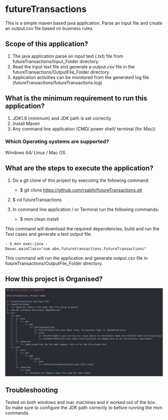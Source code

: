 # futureTransactions
This is a simple maven based java application. Parse an input file and create an output.csv file based on business rules.

## Scope of this application?
1. The java application parse an input text (.txt) file from futureTransactions/Input_Folder directory.
2. Read the input text file and generate a output.csv file in the futureTransactions/OutputFile_Folder directory
3. Application activities can be monitored from the generated log file (futureTransactions/futureTransactions.log)

## What is the minimum requirement to run this application?
1. JDK1.8 (minimum) and JDK path is set correctly
2. Install Maven
3. Any command line application (CMD/ power shell/ terminal (for Mac))

### Which Operating systems are supported?
Windows 64/ Linux / Mac OS

## What are the steps to execute the application?
1. Do a git clone of this project by executing the following command:
    - $ git clone https://github.com/rsabhi/futureTransactions.git
   
2. $ cd futureTransactions
3. In command line application / or Terminal run the following commands:

    - $ mvn clean install
  
This command will download the required dependencies, build and run the Test cases and generate a test output file.

    - $ mvn exec:java -Dexec.mainClass="com.abn.futuretransactions.FutureTransactions"
  
This command will run the application and generate output.csv file in futureTransactions/OutputFile_Folder directory.

## How this project is Organised?
![futureTransactions](img_folder/Project_structure.png)

## Troubleshooting
Tested on both windows and mac machines and it worked out of the box. So make sure to configure the JDK path correctly to before running the mvn commands.

